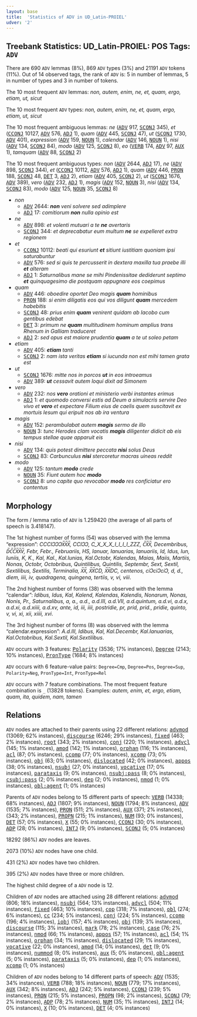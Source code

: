 ```yaml
---
layout: base
title:  'Statistics of ADV in UD_Latin-PROIEL'
udver: '2'
---
```


## Treebank Statistics: UD_Latin-PROIEL: POS Tags: `ADV`

There are 690 `ADV` lemmas (8%), 869 `ADV` types (3%) and 21191 `ADV` tokens (11%).
Out of 14 observed tags, the rank of `ADV` is: 5 in number of lemmas, 5 in number of types and 3 in number of tokens.

The 10 most frequent `ADV` lemmas: <em>non, autem, enim, ne, et, quam, ergo, etiam, ut, sicut</em>

The 10 most frequent `ADV` types:  <em>non, autem, enim, ne, et, quam, ergo, etiam, ut, sicut</em>

The 10 most frequent ambiguous lemmas: <em>ne</em> (<tt><a href="la_proiel-pos-ADV.html">ADV</a></tt> 917, <tt><a href="la_proiel-pos-SCONJ.html">SCONJ</a></tt> 345), <em>et</em> (<tt><a href="la_proiel-pos-CCONJ.html">CCONJ</a></tt> 10127, <tt><a href="la_proiel-pos-ADV.html">ADV</a></tt> 576, <tt><a href="la_proiel-pos-ADJ.html">ADJ</a></tt> 1), <em>quam</em> (<tt><a href="la_proiel-pos-ADV.html">ADV</a></tt> 445, <tt><a href="la_proiel-pos-SCONJ.html">SCONJ</a></tt> 47), <em>ut</em> (<tt><a href="la_proiel-pos-SCONJ.html">SCONJ</a></tt> 1730, <tt><a href="la_proiel-pos-ADV.html">ADV</a></tt> 401), <em>expression</em> (<tt><a href="la_proiel-pos-ADV.html">ADV</a></tt> 159, <tt><a href="la_proiel-pos-NOUN.html">NOUN</a></tt> 1), <em>calendar</em> (<tt><a href="la_proiel-pos-ADV.html">ADV</a></tt> 146, <tt><a href="la_proiel-pos-NOUN.html">NOUN</a></tt> 1), <em>nisi</em> (<tt><a href="la_proiel-pos-ADV.html">ADV</a></tt> 134, <tt><a href="la_proiel-pos-SCONJ.html">SCONJ</a></tt> 84), <em>modo</em> (<tt><a href="la_proiel-pos-ADV.html">ADV</a></tt> 125, <tt><a href="la_proiel-pos-SCONJ.html">SCONJ</a></tt> 8), <em>eo</em> (<tt><a href="la_proiel-pos-VERB.html">VERB</a></tt> 174, <tt><a href="la_proiel-pos-ADV.html">ADV</a></tt> 97, <tt><a href="la_proiel-pos-AUX.html">AUX</a></tt> 1), <em>tamquam</em> (<tt><a href="la_proiel-pos-ADV.html">ADV</a></tt> 88, <tt><a href="la_proiel-pos-SCONJ.html">SCONJ</a></tt> 2)

The 10 most frequent ambiguous types:  <em>non</em> (<tt><a href="la_proiel-pos-ADV.html">ADV</a></tt> 2644, <tt><a href="la_proiel-pos-ADJ.html">ADJ</a></tt> 17), <em>ne</em> (<tt><a href="la_proiel-pos-ADV.html">ADV</a></tt> 898, <tt><a href="la_proiel-pos-SCONJ.html">SCONJ</a></tt> 344), <em>et</em> (<tt><a href="la_proiel-pos-CCONJ.html">CCONJ</a></tt> 10112, <tt><a href="la_proiel-pos-ADV.html">ADV</a></tt> 576, <tt><a href="la_proiel-pos-ADJ.html">ADJ</a></tt> 1), <em>quam</em> (<tt><a href="la_proiel-pos-ADV.html">ADV</a></tt> 446, <tt><a href="la_proiel-pos-PRON.html">PRON</a></tt> 188, <tt><a href="la_proiel-pos-SCONJ.html">SCONJ</a></tt> 48, <tt><a href="la_proiel-pos-DET.html">DET</a></tt> 3, <tt><a href="la_proiel-pos-ADJ.html">ADJ</a></tt> 2), <em>etiam</em> (<tt><a href="la_proiel-pos-ADV.html">ADV</a></tt> 405, <tt><a href="la_proiel-pos-SCONJ.html">SCONJ</a></tt> 2), <em>ut</em> (<tt><a href="la_proiel-pos-SCONJ.html">SCONJ</a></tt> 1676, <tt><a href="la_proiel-pos-ADV.html">ADV</a></tt> 389), <em>vero</em> (<tt><a href="la_proiel-pos-ADV.html">ADV</a></tt> 232, <tt><a href="la_proiel-pos-ADJ.html">ADJ</a></tt> 1), <em>magis</em> (<tt><a href="la_proiel-pos-ADV.html">ADV</a></tt> 152, <tt><a href="la_proiel-pos-NOUN.html">NOUN</a></tt> 3), <em>nisi</em> (<tt><a href="la_proiel-pos-ADV.html">ADV</a></tt> 134, <tt><a href="la_proiel-pos-SCONJ.html">SCONJ</a></tt> 83), <em>modo</em> (<tt><a href="la_proiel-pos-ADV.html">ADV</a></tt> 125, <tt><a href="la_proiel-pos-NOUN.html">NOUN</a></tt> 35, <tt><a href="la_proiel-pos-SCONJ.html">SCONJ</a></tt> 8)


* <em>non</em>
  * <tt><a href="la_proiel-pos-ADV.html">ADV</a></tt> 2644: <em><b>non</b> veni solvere sed adimplere</em>
  * <tt><a href="la_proiel-pos-ADJ.html">ADJ</a></tt> 17: <em>comitiorum <b>non</b> nulla opinio est</em>
* <em>ne</em>
  * <tt><a href="la_proiel-pos-ADV.html">ADV</a></tt> 898: <em>et volenti mutuari a te <b>ne</b> avertaris</em>
  * <tt><a href="la_proiel-pos-SCONJ.html">SCONJ</a></tt> 344: <em>et deprecabatur eum multum <b>ne</b> se expelleret extra regionem</em>
* <em>et</em>
  * <tt><a href="la_proiel-pos-CCONJ.html">CCONJ</a></tt> 10112: <em>beati qui esuriunt <b>et</b> sitiunt iustitiam quoniam ipsi saturabuntur</em>
  * <tt><a href="la_proiel-pos-ADV.html">ADV</a></tt> 576: <em>sed si quis te percusserit in dextera maxilla tua praebe illi <b>et</b> alteram</em>
  * <tt><a href="la_proiel-pos-ADJ.html">ADJ</a></tt> 1: <em>Saturnalibus mane se mihi Pindenissitae dediderunt septimo <b>et</b> quinquagesimo die postquam oppugnare eos coepimus</em>
* <em>quam</em>
  * <tt><a href="la_proiel-pos-ADV.html">ADV</a></tt> 446: <em>oboedire oportet Deo magis <b>quam</b> hominibus</em>
  * <tt><a href="la_proiel-pos-PRON.html">PRON</a></tt> 188: <em>si enim diligatis eos qui vos diligunt <b>quam</b> mercedem habebitis</em>
  * <tt><a href="la_proiel-pos-SCONJ.html">SCONJ</a></tt> 48: <em>prius enim <b>quam</b> venirent quidam ab Iacobo cum gentibus edebat</em>
  * <tt><a href="la_proiel-pos-DET.html">DET</a></tt> 3: <em>primum ne <b>quam</b> multitudinem hominum amplius trans Rhenum in Galliam traduceret</em>
  * <tt><a href="la_proiel-pos-ADJ.html">ADJ</a></tt> 2: <em>sed opus est maiore prudentia <b>quam</b> a te ut soleo petam</em>
* <em>etiam</em>
  * <tt><a href="la_proiel-pos-ADV.html">ADV</a></tt> 405: <em><b>etiam</b> tanti</em>
  * <tt><a href="la_proiel-pos-SCONJ.html">SCONJ</a></tt> 2: <em>nam ista veritas <b>etiam</b> si iucunda non est mihi tamen grata est</em>
* <em>ut</em>
  * <tt><a href="la_proiel-pos-SCONJ.html">SCONJ</a></tt> 1676: <em>mitte nos in porcos <b>ut</b> in eos introeamus</em>
  * <tt><a href="la_proiel-pos-ADV.html">ADV</a></tt> 389: <em><b>ut</b> cessavit autem loqui dixit ad Simonem</em>
* <em>vero</em>
  * <tt><a href="la_proiel-pos-ADV.html">ADV</a></tt> 232: <em>nos <b>vero</b> orationi et ministerio verbi instantes erimus</em>
  * <tt><a href="la_proiel-pos-ADJ.html">ADJ</a></tt> 1: <em>et quomodo conversi estis ad Deum a simulacris servire Deo vivo et <b>vero</b> et expectare Filium eius de caelis quem suscitavit ex mortuis Iesum qui eripuit nos ab ira ventura</em>
* <em>magis</em>
  * <tt><a href="la_proiel-pos-ADV.html">ADV</a></tt> 152: <em>perambulabat autem <b>magis</b> sermo de illo</em>
  * <tt><a href="la_proiel-pos-NOUN.html">NOUN</a></tt> 3: <em>tunc Herodes clam vocatis <b>magis</b> diligenter didicit ab eis tempus stellae quae apparuit eis</em>
* <em>nisi</em>
  * <tt><a href="la_proiel-pos-ADV.html">ADV</a></tt> 134: <em>quis potest dimittere peccata <b>nisi</b> solus Deus</em>
  * <tt><a href="la_proiel-pos-SCONJ.html">SCONJ</a></tt> 83: <em>Carbunculus <b>nisi</b> stercoretur macras uineas reddit</em>
* <em>modo</em>
  * <tt><a href="la_proiel-pos-ADV.html">ADV</a></tt> 125: <em>tantum <b>modo</b> crede</em>
  * <tt><a href="la_proiel-pos-NOUN.html">NOUN</a></tt> 35: <em>Fiunt autem hoc <b>modo</b></em>
  * <tt><a href="la_proiel-pos-SCONJ.html">SCONJ</a></tt> 8: <em>uno capite quo revocabor <b>modo</b> res conficiatur ero contentus</em>

## Morphology

The form / lemma ratio of `ADV` is 1.259420 (the average of all parts of speech is 3.418147).

The 1st highest number of forms (54) was observed with the lemma “expression”: <em>CCCIↃↃↃX̅X̅X̅, CCIↃↃ, C_X_X_X_I_I_I_I_ZZZ, C̅X̅X̅, Decembribus, D̅C̅C̅X̅X̅V̅, Febr, Febr., Februariis, HS, Ianuar, Ianuarias, Ianuariis, Id, Idus, Iun, Iuniis, K, K., Kal, Kal., Kal.Iunias, Kal.Octobr, Kalendas, Maias, Maiis, Martiis, Nonas, Octobr, Octobribus, Quintilibus, Quintilis, Septembr, Sext, Sextil, Sextilibus, Sextilis, Terminalia, X̅X̅, X̅X̅CD, X̅X̅DC, centenos, ciↃciↃciↃ, d, d., diem, iiii, iv, quadragena, quingena, tertiis, v, vi, viii</em>.

The 2nd highest number of forms (38) was observed with the lemma “calendar”: <em>Idibus, Idus, Kal, Kalend, Kalendas, Kalendis, Nonarum, Nonas, Nonis, Pr., Saturnalibus, a, a., a.d., a.d.III, a.d.VII, a.d.quintum, a.d.vi, a.d.x, a.d.xi, a.d.xiiii, a.d.xv, ante, id, iii, iiii, postridie, pr, prid, prid., pridie, quinto, v, vi, xi, xii, xiiii, xvi</em>.

The 3rd highest number of forms (8) was observed with the lemma “calendar.expression”: <em>A.d.III, Idibus, Kal, Kal.Decembr, Kal.Ianuarias, Kal.Octobribus, Kal.Sextil, Kal.Sextilibus</em>.

`ADV` occurs with 3 features: <tt><a href="la_proiel-feat-Polarity.html">Polarity</a></tt> (3536; 17% instances), <tt><a href="la_proiel-feat-Degree.html">Degree</a></tt> (2143; 10% instances), <tt><a href="la_proiel-feat-PronType.html">PronType</a></tt> (1684; 8% instances)

`ADV` occurs with 6 feature-value pairs: `Degree=Cmp`, `Degree=Pos`, `Degree=Sup`, `Polarity=Neg`, `PronType=Int`, `PronType=Rel`

`ADV` occurs with 7 feature combinations.
The most frequent feature combination is `_` (13828 tokens).
Examples: <em>autem, enim, et, ergo, etiam, quam, ita, quidem, nam, tamen</em>


## Relations

`ADV` nodes are attached to their parents using 22 different relations: <tt><a href="la_proiel-dep-advmod.html">advmod</a></tt> (13069; 62% instances), <tt><a href="la_proiel-dep-discourse.html">discourse</a></tt> (6246; 29% instances), <tt><a href="la_proiel-dep-fixed.html">fixed</a></tt> (463; 2% instances), <tt><a href="la_proiel-dep-root.html">root</a></tt> (343; 2% instances), <tt><a href="la_proiel-dep-conj.html">conj</a></tt> (220; 1% instances), <tt><a href="la_proiel-dep-advcl.html">advcl</a></tt> (145; 1% instances), <tt><a href="la_proiel-dep-amod.html">amod</a></tt> (142; 1% instances), <tt><a href="la_proiel-dep-orphan.html">orphan</a></tt> (116; 1% instances), <tt><a href="la_proiel-dep-acl.html">acl</a></tt> (87; 0% instances), <tt><a href="la_proiel-dep-ccomp.html">ccomp</a></tt> (77; 0% instances), <tt><a href="la_proiel-dep-xcomp.html">xcomp</a></tt> (73; 0% instances), <tt><a href="la_proiel-dep-obj.html">obj</a></tt> (63; 0% instances), <tt><a href="la_proiel-dep-dislocated.html">dislocated</a></tt> (42; 0% instances), <tt><a href="la_proiel-dep-appos.html">appos</a></tt> (38; 0% instances), <tt><a href="la_proiel-dep-nsubj.html">nsubj</a></tt> (27; 0% instances), <tt><a href="la_proiel-dep-vocative.html">vocative</a></tt> (17; 0% instances), <tt><a href="la_proiel-dep-parataxis.html">parataxis</a></tt> (9; 0% instances), <tt><a href="la_proiel-dep-nsubj-pass.html">nsubj:pass</a></tt> (8; 0% instances), <tt><a href="la_proiel-dep-csubj-pass.html">csubj:pass</a></tt> (2; 0% instances), <tt><a href="la_proiel-dep-dep.html">dep</a></tt> (2; 0% instances), <tt><a href="la_proiel-dep-nmod.html">nmod</a></tt> (1; 0% instances), <tt><a href="la_proiel-dep-obl-agent.html">obl:agent</a></tt> (1; 0% instances)

Parents of `ADV` nodes belong to 15 different parts of speech: <tt><a href="la_proiel-pos-VERB.html">VERB</a></tt> (14338; 68% instances), <tt><a href="la_proiel-pos-ADJ.html">ADJ</a></tt> (1807; 9% instances), <tt><a href="la_proiel-pos-NOUN.html">NOUN</a></tt> (1794; 8% instances), <tt><a href="la_proiel-pos-ADV.html">ADV</a></tt> (1535; 7% instances), <tt><a href="la_proiel-pos-PRON.html">PRON</a></tt> (511; 2% instances), <tt><a href="la_proiel-pos-AUX.html">AUX</a></tt> (371; 2% instances),  (343; 2% instances), <tt><a href="la_proiel-pos-PROPN.html">PROPN</a></tt> (215; 1% instances), <tt><a href="la_proiel-pos-NUM.html">NUM</a></tt> (93; 0% instances), <tt><a href="la_proiel-pos-DET.html">DET</a></tt> (57; 0% instances), <tt><a href="la_proiel-pos-X.html">X</a></tt> (55; 0% instances), <tt><a href="la_proiel-pos-CCONJ.html">CCONJ</a></tt> (30; 0% instances), <tt><a href="la_proiel-pos-ADP.html">ADP</a></tt> (28; 0% instances), <tt><a href="la_proiel-pos-INTJ.html">INTJ</a></tt> (9; 0% instances), <tt><a href="la_proiel-pos-SCONJ.html">SCONJ</a></tt> (5; 0% instances)

18292 (86%) `ADV` nodes are leaves.

2073 (10%) `ADV` nodes have one child.

431 (2%) `ADV` nodes have two children.

395 (2%) `ADV` nodes have three or more children.

The highest child degree of a `ADV` node is 12.

Children of `ADV` nodes are attached using 28 different relations: <tt><a href="la_proiel-dep-advmod.html">advmod</a></tt> (806; 18% instances), <tt><a href="la_proiel-dep-nsubj.html">nsubj</a></tt> (564; 13% instances), <tt><a href="la_proiel-dep-advcl.html">advcl</a></tt> (504; 11% instances), <tt><a href="la_proiel-dep-fixed.html">fixed</a></tt> (463; 10% instances), <tt><a href="la_proiel-dep-cop.html">cop</a></tt> (318; 7% instances), <tt><a href="la_proiel-dep-obl.html">obl</a></tt> (274; 6% instances), <tt><a href="la_proiel-dep-cc.html">cc</a></tt> (234; 5% instances), <tt><a href="la_proiel-dep-conj.html">conj</a></tt> (224; 5% instances), <tt><a href="la_proiel-dep-ccomp.html">ccomp</a></tt> (196; 4% instances), <tt><a href="la_proiel-dep-iobj.html">iobj</a></tt> (157; 4% instances), <tt><a href="la_proiel-dep-obj.html">obj</a></tt> (139; 3% instances), <tt><a href="la_proiel-dep-discourse.html">discourse</a></tt> (115; 3% instances), <tt><a href="la_proiel-dep-mark.html">mark</a></tt> (78; 2% instances), <tt><a href="la_proiel-dep-case.html">case</a></tt> (76; 2% instances), <tt><a href="la_proiel-dep-nmod.html">nmod</a></tt> (66; 1% instances), <tt><a href="la_proiel-dep-appos.html">appos</a></tt> (57; 1% instances), <tt><a href="la_proiel-dep-acl.html">acl</a></tt> (54; 1% instances), <tt><a href="la_proiel-dep-orphan.html">orphan</a></tt> (34; 1% instances), <tt><a href="la_proiel-dep-dislocated.html">dislocated</a></tt> (29; 1% instances), <tt><a href="la_proiel-dep-vocative.html">vocative</a></tt> (22; 0% instances), <tt><a href="la_proiel-dep-amod.html">amod</a></tt> (14; 0% instances), <tt><a href="la_proiel-dep-det.html">det</a></tt> (9; 0% instances), <tt><a href="la_proiel-dep-nummod.html">nummod</a></tt> (8; 0% instances), <tt><a href="la_proiel-dep-aux.html">aux</a></tt> (5; 0% instances), <tt><a href="la_proiel-dep-obl-agent.html">obl:agent</a></tt> (5; 0% instances), <tt><a href="la_proiel-dep-parataxis.html">parataxis</a></tt> (5; 0% instances), <tt><a href="la_proiel-dep-dep.html">dep</a></tt> (1; 0% instances), <tt><a href="la_proiel-dep-xcomp.html">xcomp</a></tt> (1; 0% instances)

Children of `ADV` nodes belong to 14 different parts of speech: <tt><a href="la_proiel-pos-ADV.html">ADV</a></tt> (1535; 34% instances), <tt><a href="la_proiel-pos-VERB.html">VERB</a></tt> (788; 18% instances), <tt><a href="la_proiel-pos-NOUN.html">NOUN</a></tt> (779; 17% instances), <tt><a href="la_proiel-pos-AUX.html">AUX</a></tt> (342; 8% instances), <tt><a href="la_proiel-pos-ADJ.html">ADJ</a></tt> (242; 5% instances), <tt><a href="la_proiel-pos-CCONJ.html">CCONJ</a></tt> (239; 5% instances), <tt><a href="la_proiel-pos-PRON.html">PRON</a></tt> (215; 5% instances), <tt><a href="la_proiel-pos-PROPN.html">PROPN</a></tt> (98; 2% instances), <tt><a href="la_proiel-pos-SCONJ.html">SCONJ</a></tt> (79; 2% instances), <tt><a href="la_proiel-pos-ADP.html">ADP</a></tt> (78; 2% instances), <tt><a href="la_proiel-pos-NUM.html">NUM</a></tt> (35; 1% instances), <tt><a href="la_proiel-pos-INTJ.html">INTJ</a></tt> (14; 0% instances), <tt><a href="la_proiel-pos-X.html">X</a></tt> (10; 0% instances), <tt><a href="la_proiel-pos-DET.html">DET</a></tt> (4; 0% instances)

